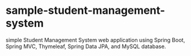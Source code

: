 # sample-student-management-system

simple Student Management System web application using Spring Boot, Spring MVC, Thymeleaf, Spring Data JPA, and MySQL database.
